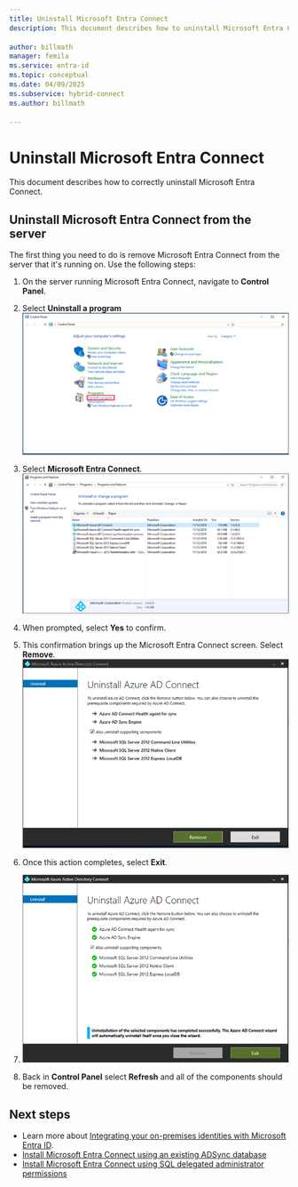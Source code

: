```yaml
---
title: Uninstall Microsoft Entra Connect
description: This document describes how to uninstall Microsoft Entra Connect.

author: billmath
manager: femila
ms.service: entra-id
ms.topic: conceptual
ms.date: 04/09/2025
ms.subservice: hybrid-connect
ms.author: billmath

---
```


# Uninstall Microsoft Entra Connect

This document describes how to correctly uninstall Microsoft Entra Connect.

<a name='uninstall-azure-ad-connect-from-the-server'></a>

## Uninstall Microsoft Entra Connect from the server
The first thing you need to do is remove Microsoft Entra Connect from the server that it's running on. Use the following steps:

 1. On the server running Microsoft Entra Connect, navigate to **Control Panel**.
 2. Select **Uninstall a program**
 ![Uninstall a program](media/how-to-connect-uninstall/uninstall-1.png)</br>
 
 3. Select **Microsoft Entra Connect**.
 ![Select Microsoft Entra Connect](media/how-to-connect-uninstall/uninstall-2.png)</br>
 
 4. When prompted, select **Yes** to confirm.
 5. This confirmation brings up the Microsoft Entra Connect screen. Select **Remove**.
 ![Remove](media/how-to-connect-uninstall/uninstall-3.png)</br>
 
 6. Once this action completes, select **Exit**.
 7. ![Exit](media/how-to-connect-uninstall/uninstall-4.png)</br>
 
 8. Back in **Control Panel** select **Refresh** and all of the components should be removed.


## Next steps

- Learn more about [Integrating your on-premises identities with Microsoft Entra ID](../whatis-hybrid-identity.md).
- [Install Microsoft Entra Connect using an existing ADSync database](how-to-connect-install-existing-database.md)
- [Install Microsoft Entra Connect using SQL delegated administrator permissions](how-to-connect-install-sql-delegation.md)
